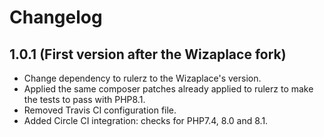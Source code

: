 # Changelog

## 1.0.1 (First version after the Wizaplace fork)
* Change dependency to rulerz to the Wizaplace's version.
* Applied the same composer patches already applied to rulerz to make the tests to pass with PHP8.1.
* Removed Travis CI configuration file.
* Added Circle CI integration: checks for PHP7.4, 8.0 and 8.1.